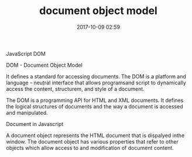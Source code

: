 ﻿---
layout: 

title:  "document object model"

date:   2017-10-09 02:59

categories: 
---

JavaScript DOM

DOM - Document Object Model

It defines a standard for accessing documents. The DOM is a platform and language - neutral interface that allows programsand script to dynamically access the content, structurem, and style of a document.

The DOM is a programming API for HTML and XML documents. It defines the logical structures of documents and the way a document is accessed and manipulated.

Document in Javascript 

A document object represents the HTML document that is dispalyed inthe window. The document object has various properties that refer to other objects which allow access to and modification of document content.